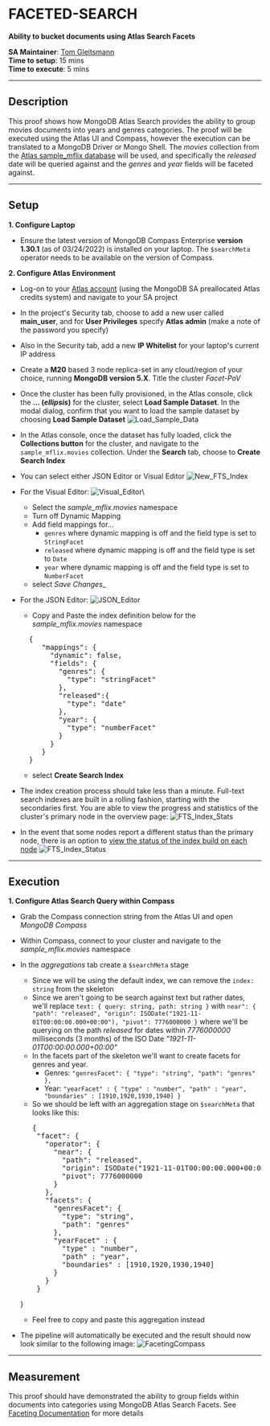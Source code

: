 # FACETED-SEARCH

__Ability to bucket documents using Atlas Search Facets__

__SA Maintainer__: [Tom Gleitsmann](mailto:tom.gleitsmann@mongodb.com) <br/>
__Time to setup__: 15 mins <br/>
__Time to execute__: 5 mins <br/>

---
## Description

This proof shows how MongoDB Atlas Search provides the ability to group movies documents into years and genres categories. The proof will be executed using the Atlas UI and Compass, however the execution can be translated to a MongoDB Driver or Mongo Shell. The _movies_ collection from the [Atlas sample_mflix database](https://docs.atlas.mongodb.com/sample-data/available-sample-datasets/#available-sample-datasets) will be used, and specifically the _released_ date will be queried against and the _genres_ and _year_ fields will be faceted against. 

---
## Setup
__1. Configure Laptop__

* Ensure the latest version of MongoDB Compass Enterprise __version 1.30.1__ (as of 03/24/2022) is installed on your laptop. The `$searchMeta` operator needs to be available on the version of Compass.

__2. Configure Atlas Environment__

* Log-on to your [Atlas account](http://cloud.mongodb.com) (using the MongoDB SA preallocated Atlas credits system) and navigate to your SA project
* In the project's Security tab, choose to add a new user called __main_user__, and for __User Privileges__ specify __Atlas admin__ (make a note of the password you specify)
* Also in the Security tab, add a new __IP Whitelist__ for your laptop's current IP address

* Create a __M20__ based 3 node replica-set in any cloud/region of your choice, running __MongoDB version 5.X__. Title the cluster _Facet-PoV_
* Once the cluster has been fully provisioned, in the Atlas console, click the **... (*ellipsis*)** for the cluster, select **Load Sample Dataset**. In the modal dialog, confirm that you want to load the sample dataset by choosing **Load Sample Dataset**
	![Load_Sample_Data](img/load_data.png)
* In the Atlas console, once the dataset has fully loaded, click the __Collections button__ for the cluster, and navigate to the `sample_mflix.movies` collection. Under the __Search__ tab, choose to __Create Search Index__
* You can select either JSON Editor or Visual Editor
   ![New_FTS_Index](img/create_index.png)
* For the Visual Editor:
	![Visual_Editor](img/visual_editor.png)\
  * Select the _sample_mflix.movies_ namespace
  * Turn off Dynamic Mapping
  * Add field mappings for...
    * `genres` where dynamic mapping is off and the field type is set to `StringFacet`
    * `released` where dynamic mapping is off and the field type is set to `Date`
    * `year` where dynamic mapping is off and the field type is set to `NumberFacet`
  * select _Save Changes__

* For the JSON Editor:
	![JSON_Editor](img/json_editor.png)
  * Copy and Paste the index definition below for the _sample_mflix.movies_ namespace
  <pre>
    {
	   "mappings": {
	     "dynamic": false,
	     "fields": {
	       "genres": {
	         "type": "stringFacet"
	       },
	       "released":{
	         "type": "date"
	       },
	       "year": {
	         "type": "numberFacet"
	       }
	     }
	   }
    }
  </pre>
  * select __Create Search Index__

* The index creation process should take less than a minute.  Full-text search indexes are built in a rolling fashion, starting with the secondaries first.  You are able to view the progress and statistics of the cluster's primary node in the overview page:
   ![FTS_Index_Stats](img/fts_index_stats.png)
* In the event that some nodes report a different status than the primary node, there is an option to [view the status of the index build on each node](https://docs.atlas.mongodb.com/reference/full-text-search/create-index/#node-status)
   ![FTS_Index_Status](img/fts_index_status.png)

---
## Execution

__1. Configure Atlas Search Query within Compass__

* Grab the Compass connection string from the Atlas UI and open _MongoDB Compass_
* Within Compass, connect to your cluster and navigate to the _sample_mflix.movies_ namespace
* In the _aggregations_ tab create a `$searchMeta` stage
  * Since we will be using the default index, we can remove the `index: string` from the skeleton
  * Since we aren't going to be search against text but rather dates, we'll replace 
    `text: {
      query: string,
      path: string
     }`
    with 
    `near": {
       "path": "released",
       "origin": ISODate("1921-11-01T00:00:00.000+00:00"),
       "pivot": 7776000000
     }`
     where we'll be querying on the path _released_ for dates within _7776000000_ milliseconds (3 months) of the ISO Date _"1921-11-01T00:00:00.000+00:00"_
  * In the facets part of the skeleton we'll want to create facets for genres and year. 
    * Genres: 
      `"genresFacet": {
         "type": "string",
         "path": "genres"
       },`
    * Year: 
      `"yearFacet" : {
         "type" : "number",
         "path" : "year",
         "boundaries" : [1910,1920,1930,1940]
       }`
  * So we should be left with an aggregation stage on `$searchMeta` that looks like this: 
    <pre>
	{
     "facet": {
       "operator": {
         "near": {
           "path": "released",
           "origin": ISODate("1921-11-01T00:00:00.000+00:00"),
           "pivot": 7776000000
         }
       },
       "facets": {
         "genresFacet": {
           "type": "string",
           "path": "genres"
         },
         "yearFacet" : {
           "type" : "number",
           "path" : "year",
           "boundaries" : [1910,1920,1930,1940]
         }
       }
     }
   }
	</pre>
  * Feel free to copy and paste this aggregation instead

* The pipeline will automatically be executed and the result should now look similar to the following image:
   ![FacetingCompass](img/compass_output.png) 

---
## Measurement  

This proof should have demonstrated the ability to group fields within documents into categories using MongoDB Atlas Search Facets. See [Faceting Documentation](https://www.mongodb.com/docs/atlas/atlas-search/tutorial/facet-tutorial/) for more details


